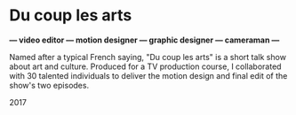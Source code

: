 # Du coup les arts

**— video editor — motion designer — graphic designer — cameraman —**

Named after a typical French saying, "Du coup les arts" is a short talk show about art and culture. Produced for a TV production course, I collaborated with 30 talented individuals to deliver the motion design and final edit of the show's two episodes.

2017

